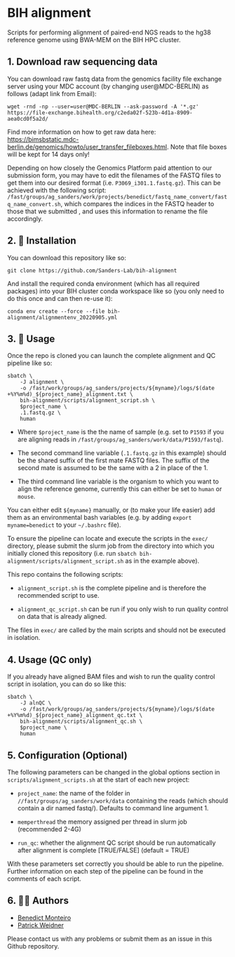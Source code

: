 # BIH alignment

Scripts for performing alignment of paired-end NGS reads to the hg38 reference genome using BWA-MEM on the BIH HPC cluster. 

## 1. Download raw sequencing data

You can download raw fastq data from the genomics facility file exchange server using your MDC account (by changing user@MDC-BERLIN) as follows (adapt link from Email):

```
wget -rnd -np --user=user@MDC-BERLIN --ask-password -A '*.gz'  https://file-exchange.bihealth.org/c2eda02f-523b-4d1a-8909-aea0cd0f5a2d/
```

Find more information on how to get raw data here: https://bimsbstatic.mdc-berlin.de/genomics/howto/user_transfer_fileboxes.html.
Note that file boxes will be kept for 14 days only!

Depending on how closely the Genomics Platform paid attention to our submission form, you may have to edit the filenames of the FASTQ files to get them into our desired format (i.e. `P3069_i301.1.fastq.gz`). 
This can be achieved with the following script: `/fast/groups/ag_sanders/work/projects/benedict/fastq_name_convert/fastq_name_convert.sh`, which compares the indices in the FASTQ header to those that we submitted , and uses this information to rename the file accordingly. 

## 2. 📕 Installation

You can download this repository like so:

```
git clone https://github.com/Sanders-Lab/bih-alignment
```

And install the required conda environment (which has all required packages) into your BIH cluster conda workspace like so (you only need to do this once and can then re-use it):

```
conda env create --force --file bih-alignment/alignmentenv_20220905.yml
```

## 3. 🛑 Usage 

Once the repo is cloned you can launch the complete alignment and QC pipeline like so:
```
sbatch \
    -J alignment \
    -o /fast/work/groups/ag_sanders/projects/${myname}/logs/$(date +%Y%m%d)_${project_name}_alignment.txt \
    bih-alignment/scripts/alignment_script.sh \
    $project_name \
    .1.fastq.gz \
    human
```
* Where `$project_name` is the the name of sample (e.g. set to `P1593` if you are aligning reads in `/fast/groups/ag_sanders/work/data/P1593/fastq`). 

* The second command line variable (`.1.fastq.gz` in this example) should be the shared suffix of the first mate FASTQ files. The suffix of the second mate is assumed to be the same with a 2 in place of the 1.

* The third command line variable is the organism to which you want to align the reference genome, currently this can either be set to `human` or `mouse`.

You can either edit `${myname}` manually, or (to make your life easier) add them as an environmental bash variables (e.g. by adding `export myname=benedict` to your `~/.bashrc` file). 

To ensure the pipeline can locate and execute the scripts in the `exec/` directory, please submit the slurm job from the directory into which you initially cloned this repository (i.e. run `sbatch bih-alignment/scripts/alignment_script.sh` as in the example above). 

This repo contains the following scripts:

* `alignment_script.sh` is the complete pipeline and is therefore the recommended script to use.

* `alignment_qc_script.sh` can be run if you only wish to run quality control on data that is already aligned.

The files in `exec/` are called by the main scripts and should not be executed in isolation.  

## 4. Usage (QC only)

If you already have aligned BAM files and wish to run the quality control script in isolation, you can do so like this:
```
sbatch \
    -J alnQC \
    -o /fast/work/groups/ag_sanders/projects/${myname}/logs/$(date +%Y%m%d)_${project_name}_alignment_qc.txt \
    bih-alignment/scripts/alignment_qc.sh \
    $project_name \
    human
```


## 5. Configuration (Optional)

The following parameters can be changed in the global options section in `scripts/alignment_scripts.sh` at the start of each new project:

* `project_name`: the name of the folder in `//fast/groups/ag_sanders/work/data` containing the reads (which should contain a dir named fastq/). Defaults to command line argument 1.

* `memperthread` the memory assigned per thread in slurm job (recommended 2-4G)

* `run_qc`: whether the alignment QC script should be run automatically after alignment is complete [TRUE/FALSE] (default = TRUE)

With these parameters set correctly you should be able to run the pipeline. Further information on each step of the pipeline can be found in the comments of each script.

## 6. 💂‍♂️ Authors 
- [Benedict Monteiro](https://github.com/benedict909)
- [Patrick Weidner](https://github.com/pweidner)

Please contact us with any problems or submit them as an issue in this Github repository.
